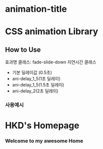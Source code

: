 # animation-title
# CSS animation Library 

## How to Use
효과명 클래스: fade-slide-down
지연시간 클래스
  - 기본 딜레이값 (0.5초)
  - ani-delay_1_5(1초 딜레이)
  - ani-delay_1_5(1.5초 딜레이)
  - ani-delay_2(2초 딜레이)

### 사용예시
<h1 class="fade-slide-down ani-delay_1_5">HKD's Homepage</h1>
<h3 class="fade-slide-down ani-delay_2">Welcome to my awesome Home</h3>
<div class="btn-wrap fade-slide-down ani-delay_2">
